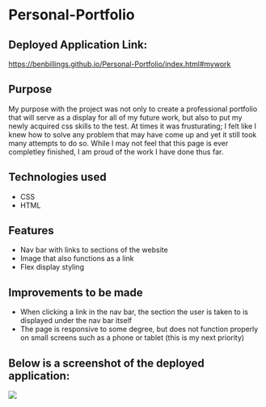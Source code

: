 # Personal-Portfolio

## Deployed Application Link:
https://benbillings.github.io/Personal-Portfolio/index.html#mywork

## Purpose

My purpose with the project was not only to create a professional portfolio that will serve as a display for all of my future work, but also to put my newly acquired css skills to the test. At times it was frusturating; I felt like I knew how to solve any problem that may have come up and yet it still took many attempts to do so. While I may not feel that this page is ever completley finished, I am proud of the work I have done thus far.

## Technologies used

- CSS
- HTML

## Features

- Nav bar with links to sections of the website
- Image that also functions as a link
- Flex display styling

## Improvements to be made

- When clicking a link in the nav bar, the section the user is taken to is displayed under the nav bar itself
- The page is responsive to some degree, but does not function properly on small screens such as a phone or tablet (this is my next priority)

## Below is a screenshot of the deployed application:

<img src="./images/screenshot.png">